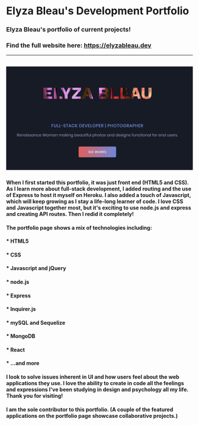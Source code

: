 # Elyza Bleau's Development Portfolio

### Elyza Bleau's portfolio of current projects! 
### Find the full website here: https://elyzableau.dev
------------------------------------------------------------------------------------------------
![Bleaufolio screenshot](./static/images/Bleaufolio-screenshot.png)
------------------------------------------------------------------------------------------------
#### When I first started this portfolio, it was just front end (HTML5 and CSS). As I learn more about full-stack development, I added routing and the use of Express to host it myself on Heroku. I also added a touch of Javascript, which will keep growing as I stay a life-long learner of code. I love CSS and Javascript together most, but it's exciting to use node.js and express and creating API routes. Then I redid it completely!

#### The portfolio page shows a mix of technologies including:
#### * HTML5
#### * CSS
#### * Javascript and jQuery
#### * node.js
#### * Express
#### * Inquirer.js
#### * mySQL and Sequelize
#### * MongoDB
#### * React
#### * ...and more

#### I look to solve issues inherent in UI and how users feel about the web applications they use. I love the ability to create in code all the feelings and expressions I've been studying in design and psychology all my life. Thank you for visiting!

#### I am the sole contributor to this portfolio. (A couple of the featured applications on the portfolio page showcase collaborative projects.)





